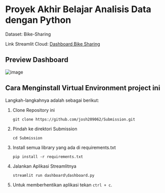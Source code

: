 # Proyek Akhir Belajar Analisis Data dengan Python
Dataset: Bike-Sharing

Link Streamlit Cloud: [Dashboard Bike Sharing](https://dashboard-proyek-akhir.streamlit.app/)

## Preview Dashboard
![image](https://github.com/josh209062/Submission/assets/85721003/f94d5f06-17b9-42cc-9436-5f73fdbca6c5)


## Cara Menginstall Virtual Environment project ini
Langkah-langkahnya adalah sebagai berikut: 
1. Clone Repository ini
    ```
    git clone https://github.com/josh209062/Submission.git
    ```
2. Pindah ke direktori Submission
    ```
    cd Submission
    ```
3. Install semua library yang ada di requirements.txt
    ```
    pip install -r requirements.txt
    ```
4. Jalankan Aplikasi Streamlitnya
    ```
    streamlit run dashboard\dashboard.py
    ```
5. Untuk memberhentikan aplikasi tekan `ctrl + c`.
